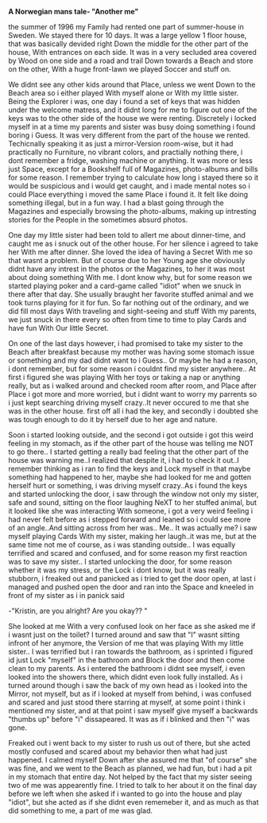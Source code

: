 **A Norwegian mans tale- "Another me"**

the summer of 1996 my Family had rented one part of summer-house in Sweden. We stayed there for 10 days. It was a large yellow 1 floor house, that was basically devided right Down the middle for the other part of the house, With entrances on each side. It was in a very secluded area covered by Wood on one side and a road and trail Down towards a Beach and store on the other, With a huge front-lawn we played Soccer and stuff on. 



We didnt see any other kids around that Place, unless we went Down to the Beach area so i either played With myself alone or With my little sister. Being the Explorer i was, one day i found a set of keys that was hidden under the welcome matress, and it didnt long for me to figure out one of the keys was to the other side of the house we were renting. Discretely i locked myself in at a time my parents and sister was busy doing something i found boring i Guess. It was very different from the part of the house we rented. Techicnally speaking it as just a mirror-Version room-wise, but it had practically no Furniture, no vibrant colors, and practially nothing there, i dont remember a fridge, washing machine or anything. It was more or less just Space, except for a Bookshelf full of Magazines, photo-albums and bills for some reason. I remember trying to calculate how long i stayed there so it would be suspicious and i would get caught, and i made mental notes so i could Place everything i moved the same Place i found it. It felt like doing something illegal, but in a fun way. I had a blast going through the Magazines and especially browsing the photo-albums, making up intresting stories for the People in the sometimes absurd photos.



One day my little sister had been told to allert me about dinner-time, and caught me as i snuck out of the other house. For her silence i agreed to take her With me after dinner. She loved the idea of having a Secret With me so that wasnt a problem. But of course due to her Young age she obviously didnt have any intrest in the photos or the Magazines, to her it was most about doing something With me. I dont know why, but for some reason we started playing poker and a card-game called "idiot" when we snuck in there after that day. She usually braught her favorite stuffed animal and we took turns playing for it for fun. So far nothing out of the ordinary, and we did fill most days With traveling and sight-seeing and stuff With my parents, we just snuck in there every so often from time to time to play Cards and have fun With Our little Secret. 



On one of the last days however, i had promised to take my sister to the Beach after breakfast because my mother was having some stomach issue or something and my dad didnt want to i Guess.. Or maybe he had a reason, i dont remember, but for some reason i couldnt find my sister anywhere.. At first i figured she was playing With her toys or taking a nap or anything really, but as i walked around and checked room after room, and Place after Place i got more and more worried, but i didnt want to worry my parrents so i just kept searching driving myself crazy..It never occured to me that she was in the other house. first off all i had the key, and secondly i doubted she was tough enough to do it by herself due to her age and nature. 



Soon i started looking outside, and the second i got outside i got this weird feeling in my stomach, as if the other part of the house was telling me NOT to go there.. I started getting a really bad feeling that the other part of the house was warning me..I realized that despite it, i had to check it out..I remember thinking as i ran to find the keys and Lock myself in that maybe something had happened to her, maybe she had looked for me and gotten herself hurt or something, i was driving myself crazy..As i found the keys and started unlocking the door, i saw through the window not only my sister, safe and sound, sitting on the floor laughing NeXT to her stuffed animal, but it looked like she was interacting With someone, i got a very weird feeling i had never felt before as i stepped forward and leaned so i could see more of an angle..And sitting across from her was.. Me.. It was actually me? i saw myself playing Cards With my sister, making her laugh..it was me, but at the same time not me of course, as i was standing outside.. I was equally terrified and scared and confused, and for some reason my first reaction was to save my sister.. I started unlocking the door, for some reason whether it was my stress, or the Lock i dont know, but it was really stubborn, i freaked out and panicked as i tried to get the door open, at last i managed and pushed open the door and ran into the Space and kneeled in front of my sister as i in panick said 



-"Kristin, are you alright? Are you okay?? " 



She looked at me With a very confused look on her face as she asked me if i wasnt just on the toilet? I turned around and saw that "I" wasnt sitting infront of her anymore, the Version of me that was playing With my little sister.. I was terrified but i ran towards the bathroom, as i sprinted i figured id just Lock "myself" in the bathroom and Block the door and then come clean to my parents. As i entered the bathroom i didnt see myself, i even looked into the showers there, which didnt even look fully installed. As i turned around though i saw the back of my own head as i looked into the Mirror, not myself, but as if i looked at myself from behind, i was confused and scared and just stood there starring at myself, at some point i think i mentioned my sister, and at that point i saw myself give myself a backwards "thumbs up" before "i" dissapeared. It was as if i blinked and then "i" was gone. 



Freaked out i went back to my sister to rush us out of there, but she acted mostly confused and scared about my behavior then what had just happened. I calmed myself Down after she assured me that "of course" she was fine, and we went to the Beach as planned, we had fun, but i had a pit in my stomach that entire day. Not helped by the fact that my sister seeing two of me was appearently fine. I tried to talk to her about it on the final day before we left when she asked if i wanted to go into the house and play "idiot", but she acted as if she didnt even rememeber it, and as much as that did something to me, a part of me was glad. 
